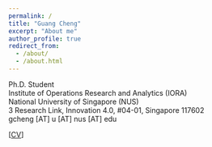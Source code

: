 ```yaml
---
permalink: /
title: "Guang Cheng"
excerpt: "About me"
author_profile: true
redirect_from: 
  - /about/
  - /about.html
---  
```

  
  
Ph.D. Student  
Institute of Operations Research and Analytics (IORA)   
National University of Singapore (NUS)  
3 Research Link, Innovation 4.0, #04-01, Singapore 117602  
gcheng [AT] u [AT] nus [AT] edu  

[[CV](https://drive.google.com/file/d/1wG4U5neyPrh90aHA6hi6aaliP0hb4ZZz/view?usp=sharing)]  
